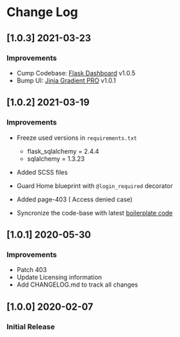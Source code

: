 # Change Log

## [1.0.3] 2021-03-23
### Improvements

- Cump Codebase: [Flask Dashboard](https://github.com/app-generator/boilerplate-code-flask-dashboard) v1.0.5
- Bump UI: [Jinja Gradient PRO](https://github.com/app-generator/jinja-gradient-pro) v1.0.1

## [1.0.2] 2021-03-19
### Improvements

- Freeze used versions in `requirements.txt`
    - flask_sqlalchemy = 2.4.4
    - sqlalchemy = 1.3.23

- Added SCSS files
- Guard Home blueprint with `@login_required` decorator
- Added page-403 ( Access denied case)
- Syncronize the code-base with latest [boilerplate code](https://github.com/app-generator/boilerplate-code-flask-dashboard)

## [1.0.1] 2020-05-30
### Improvements

- Patch 403
- Update Licensing information
- Add CHANGELOG.md to track all changes

## [1.0.0] 2020-02-07
### Initial Release
